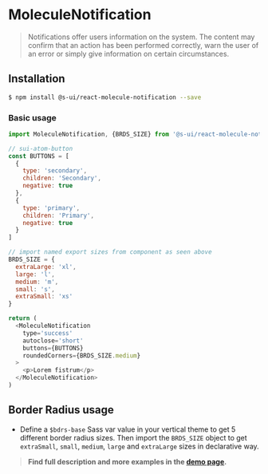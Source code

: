 # MoleculeNotification

> Notifications offer users information on the system. The content may confirm that an action has been performed correctly, warn the user of an error or simply give information on certain circumstances.

## Installation

```sh
$ npm install @s-ui/react-molecule-notification --save
```

### Basic usage
```js
import MoleculeNotification, {BRDS_SIZE} from '@s-ui/react-molecule-notification'

// sui-atom-button
const BUTTONS = [
  {
    type: 'secondary',
    children: 'Secondary',
    negative: true
  },
  {
    type: 'primary',
    children: 'Primary',
    negative: true
  }
]

// import named export sizes from component as seen above
BRDS_SIZE = {
  extraLarge: 'xl',
  large: 'l',
  medium: 'm',
  small: 's',
  extraSmall: 'xs'
}

return (
  <MoleculeNotification
    type='success'
    autoclose='short'
    buttons={BUTTONS}
    roundedCorners={BRDS_SIZE.medium}
  >
    <p>Lorem fistrum</p>
  </MoleculeNotification>
)
```

## Border Radius usage
- Define a `$bdrs-base` Sass var value in your vertical theme to get 5 different border radius sizes. Then import the `BRDS_SIZE` object to get `extraSmall`, `small`, `medium`, `large` and `extraLarge` sizes in declarative way.


> **Find full description and more examples in the [demo page](https://sui-components.now.sh/workbench/molecule/notification).**
